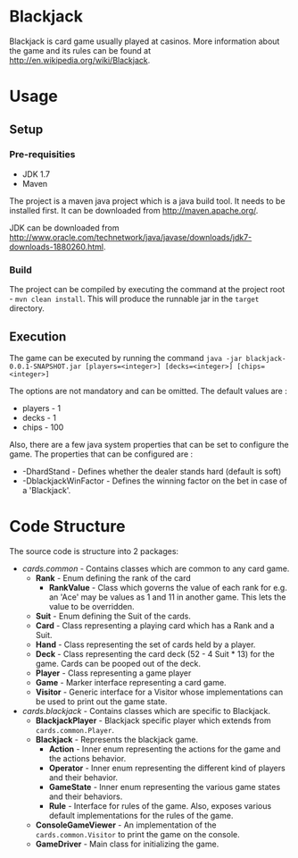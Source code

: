 # Blackjack
Blackjack is card game usually played at casinos. More information about the game and its rules can be found at http://en.wikipedia.org/wiki/Blackjack.

# Usage
## Setup
### Pre-requisities
* JDK 1.7
* Maven

The project is a maven java project which is a java build tool. It needs to be installed first. It can be downloaded from http://maven.apache.org/. 

JDK can be downloaded from http://www.oracle.com/technetwork/java/javase/downloads/jdk7-downloads-1880260.html.

### Build

The project can be compiled by executing the command at the project root - `mvn clean install`. This will produce the runnable jar in the `target` directory.

## Execution
The game can be executed by running the command
`java -jar blackjack-0.0.1-SNAPSHOT.jar [players=<integer>] [decks=<integer>] [chips=<integer>]`

The options are not mandatory and can be omitted. The default values are :
* players - 1
* decks - 1
* chips - 100

Also, there are a few java system properties that can be set to configure the game.
The properties that can be configured are :
* -DhardStand - Defines whether the dealer stands hard (default is soft)
* -DblackjackWinFactor - Defines the winning factor on the bet in case of a 'Blackjack'.

# Code Structure

The source code is structure into 2 packages:
* *cards.common* - Contains classes which are common to any card game.
  * **Rank** - Enum defining the rank of the card
    * **RankValue** - Class which governs the value of each rank for e.g. an 'Ace' may be values as 1 and 11 in another game.
                  This lets the value to be overridden.
  * **Suit** - Enum defining the Suit of the cards.
  * **Card** - Class representing a playing card which has a Rank and a Suit.
  * **Hand** - Class representing the set of cards held by a player.
  * **Deck** - Class representing the card deck (52 - 4 Suit * 13) for the game. Cards can be pooped out of the deck.
  * **Player** - Class representing a game player
  * **Game** - Marker interface representing a card game.
  * **Visitor** - Generic interface for a Visitor whose implementations can be used to print out the game state.
* *cards.blackjack* - Contains classes which are specific to Blackjack.
  * **BlackjackPlayer** - Blackjack specific player which extends from `cards.common.Player`.
  * **Blackjack** - Represents the blackjack game.
    * **Action** - Inner enum representing the actions for the game and the actions behavior.
    * **Operator** - Inner enum representing the different kind of players and their behavior.
    * **GameState** - Inner enum representing the various game states and their behaviors.
    * **Rule** - Interface for rules of the game. Also, exposes various default implementations for the rules of the game.
  * **ConsoleGameViewer** - An implementation of the `cards.common.Visitor` to print the game on the console.
  * **GameDriver** - Main class for initializing the game.

